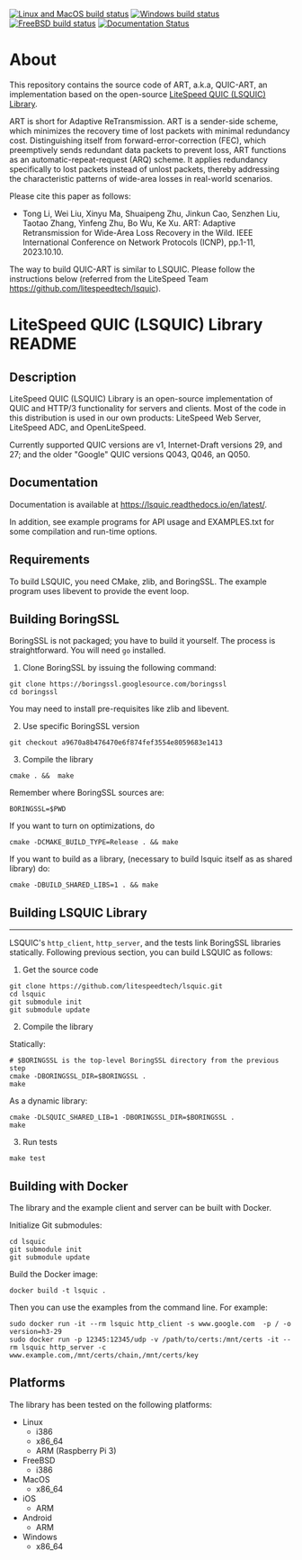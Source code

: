 [![Linux and MacOS build status](https://ci.appveyor.com/api/projects/status/x790ve5msewmva2b/branch/master?svg=true)](https://ci.appveyor.com/project/litespeedtech/lsquic-linux/branch/master)
[![Windows build status](https://ci.appveyor.com/api/projects/status/ij4n3vy343pkgm1j/branch/master?svg=true)](https://ci.appveyor.com/project/litespeedtech/lsquic-windows/branch/master)
[![FreeBSD build status](https://api.cirrus-ci.com/github/litespeedtech/lsquic.svg)](https://cirrus-ci.com/github/litespeedtech/lsquic)
[![Documentation Status](https://readthedocs.org/projects/lsquic/badge/?version=latest)](https://lsquic.readthedocs.io/en/latest/?badge=latest)

# About

This repository contains the source code of ART, a.k.a, QUIC-ART, an implementation based on the open-source [LiteSpeed QUIC (LSQUIC) Library](https://github.com/litespeedtech/lsquic).

ART is short for Adaptive ReTransmission. ART is a sender-side scheme, which minimizes the recovery time of lost packets with minimal redundancy cost. Distinguishing itself from forward-error-correction (FEC), which preemptively sends redundant data packets to prevent loss, ART functions as an automatic-repeat-request (ARQ) scheme. It applies redundancy specifically to lost packets instead of unlost packets, thereby addressing the characteristic patterns of wide-area losses in real-world scenarios.

Please cite this paper as follows:

- Tong Li, Wei Liu, Xinyu Ma, Shuaipeng Zhu, Jinkun Cao, Senzhen Liu, Taotao Zhang, Yinfeng Zhu, Bo Wu, Ke Xu. ART: Adaptive Retransmission for Wide-Area Loss Recovery in the Wild. IEEE International Conference on Network Protocols (ICNP), pp.1-11, 2023.10.10.

The way to build QUIC-ART is similar to LSQUIC. Please follow the instructions below (referred from the LiteSpeed Team https://github.com/litespeedtech/lsquic).

# LiteSpeed QUIC (LSQUIC) Library README

## Description

LiteSpeed QUIC (LSQUIC) Library is an open-source implementation of QUIC
and HTTP/3 functionality for servers and clients.  Most of the code in this
distribution is used in our own products: LiteSpeed Web Server, LiteSpeed ADC,
and OpenLiteSpeed.

Currently supported QUIC versions are v1, Internet-Draft versions 29, and 27;
and the older "Google" QUIC versions Q043, Q046, an Q050.

## Documentation

Documentation is available at https://lsquic.readthedocs.io/en/latest/.

In addition, see example programs for API usage and EXAMPLES.txt for
some compilation and run-time options.

## Requirements

To build LSQUIC, you need CMake, zlib, and BoringSSL.  The example program
uses libevent to provide the event loop.

## Building BoringSSL

BoringSSL is not packaged; you have to build it yourself.  The process is
straightforward.  You will need `go` installed.

1. Clone BoringSSL by issuing the following command:

```
git clone https://boringssl.googlesource.com/boringssl
cd boringssl
```

You may need to install pre-requisites like zlib and libevent.

2. Use specific BoringSSL version

```
git checkout a9670a8b476470e6f874fef3554e8059683e1413
```

3. Compile the library

```
cmake . &&  make
```

Remember where BoringSSL sources are:
```
BORINGSSL=$PWD
```

If you want to turn on optimizations, do

```
cmake -DCMAKE_BUILD_TYPE=Release . && make
```

If you want to build as a library, (necessary to build lsquic itself
as as shared library) do:

```
cmake -DBUILD_SHARED_LIBS=1 . && make
```

## Building LSQUIC Library
-----------------------

LSQUIC's `http_client`, `http_server`, and the tests link BoringSSL
libraries statically.  Following previous section, you can build LSQUIC
as follows:

1. Get the source code

```
git clone https://github.com/litespeedtech/lsquic.git
cd lsquic
git submodule init
git submodule update
```

2. Compile the library

Statically:

```
# $BORINGSSL is the top-level BoringSSL directory from the previous step
cmake -DBORINGSSL_DIR=$BORINGSSL .
make
```

As a dynamic library:

```
cmake -DLSQUIC_SHARED_LIB=1 -DBORINGSSL_DIR=$BORINGSSL .
make
```


3. Run tests

```
make test
```

## Building with Docker

The library and the example client and server can be built with Docker.

Initialize Git submodules:
```
cd lsquic
git submodule init
git submodule update
```

Build the Docker image:
```
docker build -t lsquic .
```

Then you can use the examples from the command line.  For example:
```
sudo docker run -it --rm lsquic http_client -s www.google.com  -p / -o version=h3-29
sudo docker run -p 12345:12345/udp -v /path/to/certs:/mnt/certs -it --rm lsquic http_server -c www.example.com,/mnt/certs/chain,/mnt/certs/key
```

## Platforms

The library has been tested on the following platforms:
- Linux
  - i386
  - x86_64
  - ARM (Raspberry Pi 3)
- FreeBSD
  - i386
- MacOS
  - x86_64
- iOS
  - ARM
- Android
  - ARM
- Windows
  - x86_64
